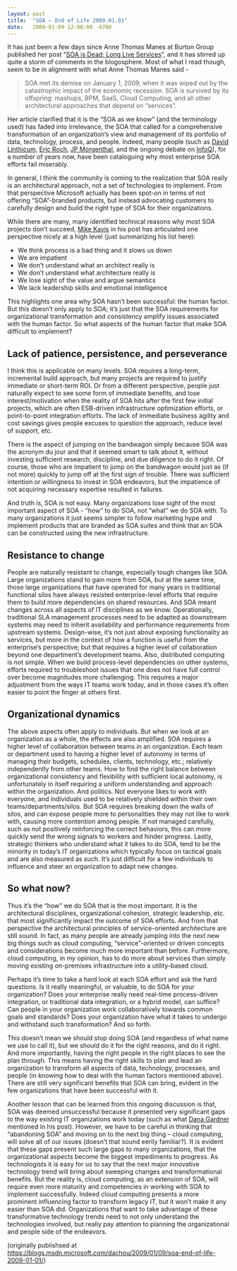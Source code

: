```yaml
---
layout: post
title:  "SOA – End of Life 2009.01.01"
date:   2009-01-09 12:00:00 -0700
---
```


It has just been a few days since Anne Thomas Manes at Burton Group published her post “[SOA is Dead; Long Live Services](http://apsblog.burtongroup.com/2009/01/soa-is-dead-long-live-services.html)”, and it has stirred up quite a storm of comments in the blogosphere. Most of what I read though, seem to be in alignment with what Anne Thomas Manes said -

> SOA met its demise on January 1, 2009, when it was wiped out by the catastrophic impact of the economic recession. SOA is survived by its offspring: mashups, BPM, SaaS, Cloud Computing, and all other architectural approaches that depend on “services”.

Her article clarified that it is the “SOA as we know” (and the terminology used) has faded into irrelevance, the SOA that called for a comprehensive transformation of an organization’s view and management of its portfolio of data, technology, process, and people. Indeed, many people (such as [David Linthicum](http://weblog.infoworld.com/realworldsoa/archives/2009/01/burton_group_as_1.html), [Eric Roch](http://it.toolbox.com/blogs/the-soa-blog/is-soa-dead--29180), [JP Morgenthal](http://apsblog.burtongroup.com/2009/01/what-ive-learned-from-annes-blog-entry.html), and the ongoing debate on [InfoQ](http://www.infoq.com/news/2009/01/is-soa-dead)), for a number of years now, have been cataloguing why most enterprise SOA efforts fail miserably.

In general, I think the community is coming to the realization that SOA really is an architectural approach, not a set of technologies to implement. From that perspective Microsoft actually has been spot-on in terms of not offering “SOA”-branded products, but instead advocating customers to carefully design and build the right type of SOA for their organizations.

While there are many, many identified technical reasons why most SOA projects don’t succeed, [Mike Kavis](http://www.kavistechnology.com/blog/?p=440) in his post has articulated one perspective nicely at a high level (just summarizing his list here):
- We think process is a bad thing and it slows us down 
- We are impatient 
- We don’t understand what an architect really is 
- We don’t understand what architecture really is 
- We lose sight of the value and argue semantics 
- We lack leadership skills and emotional intelligence 

This highlights one area why SOA hasn’t been successful: the human factor. But this doesn’t only apply to SOA; it’s just that the SOA requirements for organizational transformation and consistency amplify issues associated with the human factor. So what aspects of the human factor that make SOA difficult to implement? 

## Lack of patience, persistence, and perseverance

I think this is applicable on many levels. SOA requires a long-term, incremental build approach, but many projects are required to justify immediate or short-term ROI. Or from a different perspective, people just naturally expect to see some form of immediate benefits, and lose interest/motivation when the reality of SOA hits after the first few initial projects, which are often ESB-driven infrastructure optimization efforts, or point-to-point integration efforts. The lack of immediate business agility and cost savings gives people excuses to question the approach, reduce level of support, etc.

There is the aspect of jumping on the bandwagon simply because SOA was the acronym du jour and that it seemed smart to talk about it, without investing sufficient research, discipline, and due diligence to do it right. Of course, those who are impatient to jump on the bandwagon would just as (if not more) quickly to jump off at the first sign of trouble. There was sufficient intention or willingness to invest in SOA endeavors, but the impatience of not acquiring necessary expertise resulted in failures.

And truth is, SOA is not easy. Many organizations lose sight of the most important aspect of SOA - “how” to do SOA, not “what” we do SOA with. To many organizations it just seems simpler to follow marketing hype and implement products that are branded as SOA suites and think that an SOA can be constructed using the new infrastructure.

## Resistance to change

People are naturally resistant to change, especially tough changes like SOA. Large organizations stand to gain more from SOA, but at the same time, those large organizations that have operated for many years in traditional functional silos have always resisted enterprise-level efforts that require them to build more dependencies on shared resources.
And SOA meant changes across all aspects of IT disciplines as we know. Operationally, traditional SLA management processes need to be adapted as downstream systems may need to inherit availability and performance requirements from upstream systems. Design-wise, it’s not just about exposing functionality as services, but more in the context of how a function is useful from the enterprise’s perspective; but that requires a higher level of collaboration beyond one department’s development teams.
Also, distributed computing is not simple. When we build process-level dependencies on other systems, efforts required to troubleshoot issues that one does not have full control over become magnitudes more challenging. This requires a major adjustment from the ways IT teams work today, and in those cases it’s often easier to point the finger at others first.

## Organizational dynamics

The above aspects often apply to individuals. But when we look at an organization as a whole, the effects are also amplified. SOA requires a higher level of collaboration between teams in an organization. Each team or department used to having a higher level of autonomy in terms of managing their budgets, schedules, clients, technology, etc.; relatively independently from other teams. How to find the right balance between organizational consistency and flexibility with sufficient local autonomy, is unfortunately in itself requiring a uniform understanding and approach within the organization.
And politics. Not everyone likes to work with everyone, and individuals used to be relatively shielded within their own teams/departments/silos. But SOA requires breaking down the walls of silos, and can expose people more to personalities they may not like to work with, causing more contention among people. If not managed carefully, such as not positively reinforcing the correct behaviors, this can more quickly send the wrong signals to workers and hinder progress.
Lastly, strategic thinkers who understand what it takes to do SOA, tend to be the minority in today’s IT organizations which typically focus on tactical goals and are also measured as such. It’s just difficult for a few individuals to influence and steer an organization to adapt new changes.

## So what now?

Thus it’s the “how” we do SOA that is the most important. It is the architectural disciplines, organizational cohesion, strategic leadership, etc. that most significantly impact the outcome of SOA efforts. And from that perspective the architectural principles of service-oriented architecture are still sound. In fact, as many people are already jumping into the next new big things such as cloud computing, “service”-oriented or driven concepts and considerations become much more important than before. Furthermore, cloud computing, in my opinion, has to do more about services than simply moving existing on-premises infrastructure into a utility-based cloud.

Perhaps it’s time to take a hard look at each SOA effort and ask the hard questions. Is it really meaningful, or valuable, to do SOA for your organization? Does your enterprise really need real-time process-driven integration, or traditional data integration, or a hybrid model, can suffice? Can people in your organization work collaboratively towards common goals and standards? Does your organization have what it takes to undergo and withstand such transformation? And so forth.

This doesn’t mean we should stop doing SOA (and regardless of what name we use to call it), but we should do it for the right reasons, and do it right. And more importantly, having the right people in the right places to see the plan through. This means having the right skills to plan and lead an organization to transform all aspects of data, technology, processes, and people (in knowing how to deal with the human factors mentioned above). There are still very significant benefits that SOA can bring, evident in the few organizations that have been successful with it.

Another lesson that can be learned from this ongoing discussion is that, SOA was deemed unsuccessful because it presented very significant gaps to the way existing IT organizations work today (such as what [Dana Gardner](http://blogs.zdnet.com/Gardner/?p=2772) mentioned in his post). However, we have to be careful in thinking that “abandoning SOA” and moving on to the next big thing – cloud computing, will solve all of our issues (doesn’t that sound eerily familiar?). It is evident that these gaps present such large gaps to many organizations, that the organizational aspects become the biggest impediments to progress. As technologists it is easy for us to say that the next major innovative technology trend will bring about sweeping changes and transformational benefits. But the reality is, cloud computing, as an extension of SOA, will require even more maturity and competencies in working with SOA to implement successfully. Indeed cloud computing presents a more prominent influencing factor to transform legacy IT, but it won’t make it any easier than SOA did. Organizations that want to take advantage of these transformative technology trends need to not only understand the technologies involved, but really pay attention to planning the organizational and people side of the endeavors.

(originally publishsed at <https://blogs.msdn.microsoft.com/dachou/2009/01/09/soa-end-of-life-2009-01-01/>)
